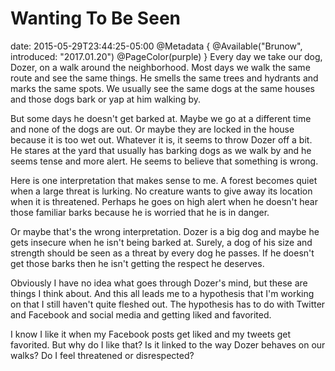 # Wanting To Be Seen
date: 2015-05-29T23:44:25-05:00
@Metadata {
  @Available("Brunow", introduced: "2017.01.20")
  @PageColor(purple)
}
Every day we take our dog, Dozer, on a walk around the neighborhood. Most days we walk the same route and see the same things. He smells the same trees and hydrants and marks the same spots. We usually see the same dogs at the same houses and those dogs bark or yap at him walking by.

But some days he doesn't get barked at. Maybe we go at a different time and none of the dogs are out. Or maybe they are locked in the house because it is too wet out. Whatever it is, it seems to throw Dozer off a bit. He stares at the yard that usually has barking dogs as we walk by and he seems tense and more alert. He seems to believe that something is wrong.

Here is one interpretation that makes sense to me. A forest becomes quiet when a large threat is lurking. No creature wants to give away its location when it is threatened. Perhaps he goes on high alert when he doesn't hear those familiar barks because he is worried that he is in danger.

Or maybe that's the wrong interpretation. Dozer is a big dog and maybe he gets insecure when he isn't being barked at. Surely, a dog of his size and strength should be seen as a threat by every dog he passes. If he doesn't get those barks then he isn't getting the respect he deserves.

Obviously I have no idea what goes through Dozer's mind, but these are things I think about. And this all leads me to a hypothesis that I'm working on that I still haven't quite fleshed out. The hypothesis has to do with Twitter and Facebook and social media and getting liked and favorited.

I know I like it when my Facebook posts get liked and my tweets get favorited. But why do I like that? Is it linked to the way Dozer behaves on our walks? Do I feel threatened or disrespected?
